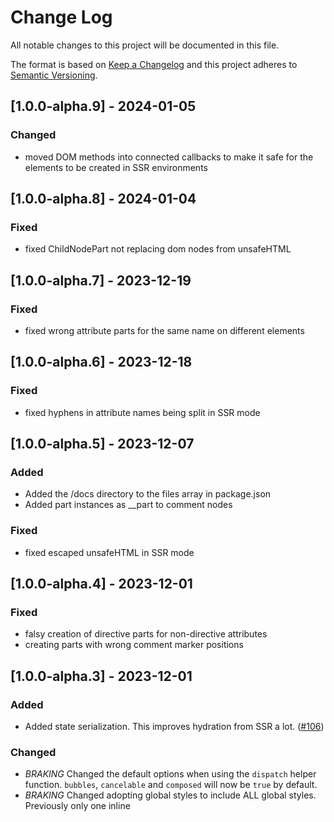 # Change Log

All notable changes to this project will be documented in this file.

The format is based on [Keep a Changelog](http://keepachangelog.com/) and this project adheres to [Semantic Versioning](http://semver.org/).

<!--
   PRs should document their user-visible changes (if any) in the
   Unreleased section, uncommenting the header as necessary.
-->

<!-- ## Unreleased -->
<!-- ### Added -->
<!-- ### Changed -->
<!-- ### Removed -->
<!-- ### Fixed -->

## [1.0.0-alpha.9] - 2024-01-05

### Changed

-   moved DOM methods into connected callbacks to make it safe for the elements to be created in SSR environments

## [1.0.0-alpha.8] - 2024-01-04

### Fixed

-   fixed ChildNodePart not replacing dom nodes from unsafeHTML

## [1.0.0-alpha.7] - 2023-12-19

### Fixed

-   fixed wrong attribute parts for the same name on different elements

## [1.0.0-alpha.6] - 2023-12-18

### Fixed

-   fixed hyphens in attribute names being split in SSR mode

## [1.0.0-alpha.5] - 2023-12-07

### Added

-   Added the /docs directory to the files array in package.json
-   Added part instances as \_\_part to comment nodes

### Fixed

-   fixed escaped unsafeHTML in SSR mode

## [1.0.0-alpha.4] - 2023-12-01

### Fixed

-   falsy creation of directive parts for non-directive attributes
-   creating parts with wrong comment marker positions

## [1.0.0-alpha.3] - 2023-12-01

### Added

-   Added state serialization. This improves hydration from SSR a lot. ([#106](https://github.com/webtides/element-js/pull/106))

### Changed

-   _BRAKING_ Changed the default options when using the `dispatch` helper function. `bubbles`, `cancelable` and `composed` will now be `true` by default.
-   _BRAKING_ Changed adopting global styles to include ALL global styles. Previously only one inline <style> with the ID of '#globalStyles' would be adopted. For more information see the docs.

### Removed

-   _BRAKING_ Removed `i18n` helper function. See CHANGELOG how to implement it yourself or use a third party library.

## [1.0.0-alpha.2] - 2023-08-23

### Added

-   Added JSDocs for everything in the codebase. This will especially be helpful when using constructor options.

## [1.0.0-alpha.1] - 2023-08-15

### Added

-   Added our own versions of directives and template helpers ([#67](https://github.com/webtides/element-js/pull/67))

### Changed

-   _BRAKING_ Uses a new custom renderer for the `TemplateElement`. It replaces the old `lit-html` renderer. The API and usage should be exactly the same. The only thing to do/change is the use of the old `lit-html` directives. For detailed instructions see the upgrade guide. ([#67](https://github.com/webtides/element-js/pull/67))
-   _BREAKING_ `element-js` will now also trigger the `afterUpdate` hook right after the `connected` hook. This is to reduce the cases where you had to do the same things in `connected` and `afterUpdate`. You can now remove those duplicate calls from the `connected` hook. ([#60](https://github.com/webtides/element-js/pull/60))
-   _BREAKING_ Changed `package.json` type to `module`. This should hopefully not break anything. `element-js` is either used directly from the browser or through a bundler. In both cases the added type: module should not matter. ([#64](https://github.com/webtides/element-js/pull/64))

### Removed

-   _BREAKING_ Removed the `lit-html` dependency. `element-js` is now officially dependency free! ([#67](https://github.com/webtides/element-js/pull/67))
-   _BREAKING_ Removed the deprecated `BaseElement` constructor option `childListUpdate`. Please use the "mutationObserverOptions" dictionary instead. See the docs for more info. ([#99](https://github.com/webtides/element-js/pull/99))
-   _BREAKING_ Removed the `hooks` map in the `BaseElement`. Using the hooks() map for lifecycle hooks is deprecated! Please overwrite the existing lifecycle hook functions. See the docs for more info. ([#99](https://github.com/webtides/element-js/pull/99))
-   _BREAKING_ Removed the `computed` map in the `BaseElement`. Using the computed() map for computed properties is deprecated! Please use regular JS getters and return the computed value. See the docs for more info. ([#99](https://github.com/webtides/element-js/pull/99))
-   _BREAKING_ Removed all occurrences of `ShadyCSS` in `StyledElement`. ([#99](https://github.com/webtides/element-js/pull/99))

## [0.7.4] - 2023-11-24

### Added

-   storeception (reactive store properties in parent stores)
-   context injection in shadow elements requests travel though shadow roots
-   defer element connection (disables client side code until called manually)

### Fixed

-   late context injection if parent mounts after child (loading order)
-   stores updating elements that want to be updated

## [0.7.3] - 2023-03-07

### Fixed

-   last release was tagged wrong

## [0.7.2] - 2023-03-03

### Fixed

-   watcher callbacks for injected stores

## [0.7.1] - 2023-03-03

### Added

-   Elements are now able to watch Stores

### Fixed

-   Injection of falsy values

## [0.7.0] - 2023-02-13

### Added

-   Dependency Injection via Context Protocol 💉
-   Provide reactive Properties or entire Stores via: provideProperties() { return { name : value}}
-   Inject / Request them via injectProperties() { return { name : 'defaultValue'}}

### Changed

-   docs structure

### Fixed

-   Cannot re-render slotted light dom when using the vanilla renderer https://github.com/webtides/element-js/issues/76
-   adds Vanilla Renderer Tests

## [0.6.2] - 2022-11-18

### FIXED

-   Store always switching to singleProperty Mode if constructed without any arguments.

## [0.6.1] - 2022-11-18

### ADDED

-   Store watch() map to control internal store state scope

## [0.6.0] - 2022-11-17

### ADDED

-   StoreProperty for shared application state
-   Directives for Vanilla Renderer

## [0.5.0] - 2022-09-13

### Changed

-   improved the performance of the vanilla-renderer

### Removed

-   setting attributes as properties during dom diffing for the vanilla renderer. This is potentially a **breaking** change if you used attributes with the "." (dot) notation

## [0.4.3] - 2022-07-06

### ADDED

-   parse option to propertyOptions that can be either a boolean OR a function for custom parsing
-   enhance reflect option in propertyOptions that it can also be a function for custom reflection

## [0.4.2] - 2022-02-03

### Fixed

-   vanilla-renderer: fixes attribute comparsion

## [0.4.1] - 2022-02-01

### Fixed

-   refs="id[]" indexing keys not nodes _rolleyes_

### Added

-   refs="id[]" aka possibbility to refrence a list of nodes to the $refs map.

## [0.4.0] - 2022-01-28

### Added

-   a "vanilla" renderer with support for hydration and no dependencies

### Changed

-   uses new @web/test-runner isntead of karma (#27)

## [0.3.3] - 2021-09-22

### Added

-   optional complex event callback notation to support addEventListener options (i.E. for passive Event Listeners )
-   Example: {listener: () => {}, options: { passive: true } }
-   docs
-   tests

## [0.3.2] - 2021-03-09

### Added

-   bundled version of `element-js` to use from a CDN and be able to prototype in tools like CodePen etc.

## [0.3.1] - 2020-12-08

### Fixed

-   i18n fallback values

### Added

-   i18n tests

## [0.3.0] - 2020-07-27

### Added

-   first batch/draft of the documentation
-   property/attribute reflection via constructor options (see the [Documentation](/docs/README.md#propertyoptions) for more info)
-   mutationObserverOptions to enable observing subtree mutations (see the [Documentation](/docs/README.md#mutationobserveroptions) for more info)

### Removed

-   `childListUpdate` constructor option has been deprecated and will be removed before `1.0`

## [0.2.0] - 2020-07-01

### Changed

-   uses shady-render instead of render from `lit-html` for rendering templates to be compatible with the shady-css polyfill
-   refactored and simplified `StyledElement`s handling/loading of style sheets

## [0.1.0] - 2020-06-26

-   initial release

